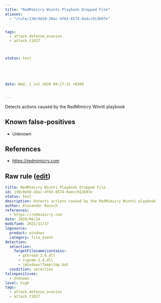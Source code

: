 ```yaml
---
title: "RedMimicry Winnti Playbook Dropped File"
aliases:
  - "/rule/130c9e58-28ac-4f83-8574-0a4cc913b97e"


tags:
  - attack.defense_evasion
  - attack.t1027



status: test





date: Wed, 1 Jul 2020 09:17:31 +0200


---
```


Detects actions caused by the RedMimicry Winnti playbook

<!--more-->


## Known false-positives

* Unknown



## References

* https://redmimicry.com


## Raw rule ([edit](https://github.com/SigmaHQ/sigma/edit/master/rules/windows/file_event/file_event_win_redmimicry_winnti_filedrop.yml))
```yaml
title: RedMimicry Winnti Playbook Dropped File
id: 130c9e58-28ac-4f83-8574-0a4cc913b97e
status: test
description: Detects actions caused by the RedMimicry Winnti playbook
author: Alexander Rausch
references:
  - https://redmimicry.com
date: 2020/06/24
modified: 2021/11/27
logsource:
  product: windows
  category: file_event
detection:
  selection:
    TargetFilename|contains:
      - gthread-3.6.dll
      - sigcmm-2.4.dll
      - \Windows\Temp\tmp.bat
  condition: selection
falsepositives:
  - Unknown
level: high
tags:
  - attack.defense_evasion
  - attack.t1027

```

